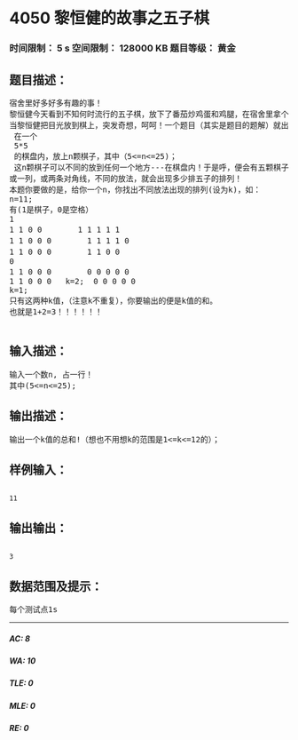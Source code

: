 # 4050 黎恒健的故事之五子棋   
### 时间限制： 5 s     空间限制： 128000 KB     题目等级： 黄金  
## 题目描述：  

<pre>
宿舍里好多好多有趣的事！  
黎恒健今天看到不知何时流行的五子棋，放下了番茄炒鸡蛋和鸡腿，在宿舍里拿个本子，画一些格子，一个棋盘就做好了！  
当黎恒健把目光放到棋上，突发奇想，呵呵！一个题目（其实是题目的题解）就出来了！  
 在一个 
 5*5 
 的棋盘内，放上n颗棋子，其中（5<=n<=25)；  
 这n颗棋子可以不同的放到任何一个地方---在棋盘内！于是呼，便会有五颗棋子排成一行，  
或一列，或两条对角线，不同的放法，就会出现多少排五子的排列！  
本题你要做的是，给你一个n，你找出不同放法出现的排列(设为k)，如：  
n=11;  
有(1是棋子，0是空格）  
1 
1 1 0 0　　　　 1 1 1 1 1　　　　     
1 1 0 0 0　　　　 1 1 1 1 0  
1 1 0 0 0　　　　 1 1 0 0 
0  
1 1 0 0 0　　　　 0 0 0 0 0  
1 1 0 0 0   k=2;  0 0 0 0 0   
k=1;  
只有这两种k值，（注意k不重复），你要输出的便是k值的和。  
也就是1+2=3！！！！！！  

</pre>
  
  
## 输入描述：  

<pre>
输入一个数n, 占一行！  
其中(5<=n<=25);
</pre>
  
  
## 输出描述：  

<pre>
输出一个k值的总和!（想也不用想k的范围是1<=k<=12的）；
</pre>
  
  
## 样例输入：  

<pre><code>
11
</code></pre>
  
  
## 输出输出：  

<pre><code>
3
</code></pre>
  
  
## 数据范围及提示：  

<pre>
每个测试点1s
</pre>
  
  
***  

##### AC: 8  
##### WA: 10  
##### TLE: 0  
##### MLE: 0  
##### RE: 0  

